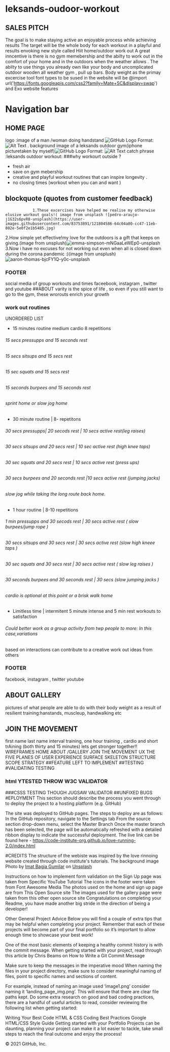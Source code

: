 # leksands-oudoor-workout
## SALES PITCH
The goal is to make staying active an enjoyable process while achieving results
The target will be the whole body for each workout in a playful and results envoking new style called Hiit home/outdoor work out 
A great inncentive is there is no gym memebership and the abilty to work out in the comfort of your home  and in the outdoors when the weather allows .
The abilty to use things you already own like your body   and uncomplicated outdoor wooden all weather gym , pull up bars.
Body weight as the primay excercise tool 
font types to be sused in the website will be 
@import url('https://fonts.googleapis.com/css2?family=Mate+SC&display=swap') and Exo
website features
# Navigation bar       
## HOME PAGE
logo :image of a man /woman doing handstand ![GitHub Logo](/images/logo.png)
Format: ![Alt Text](url)
. background image  of a  leksands outdoor gym(iphone picturetaken by myself)![GitHub Logo](/images/logo.png)
Format: ![Alt Text](url)
catch phrase :leksands outdoor workout:
###why workourt outside ?
 
* fresh air 
* save on gym mebership
* creative and  playful workout routines that can inspire longevity .
* no closing times (workout when you can and want )
 ## blockquote (quotes from customer feedback)
                1.These excercises have helped me realise my otherwise elusive workout goals!( image from unsplash ![pedro-araujo-j1G32s6pvR8-unsplash](https://user-images.githubusercontent.com/83753891/121804586-64c04a80-cc47-11eb-802e-5e0f2e1b5485.jpg)
2.How simple yet effective!my love for the outdoors is a gift that keeps on giving.(image from unsplush)![emma-simpson-mNGaaLeWEp0-unsplash](https://user-images.githubusercontent.com/83753891/121804604-7dc8fb80-cc47-11eb-9202-f27ef9437b05.jpg)
3.Now i have no excuses for not working out even when all is closed down during the corona pandemic :)(image from unsplush)![aaron-thomas-bjcFY1Q-y0c-unsplash](https://user-images.githubusercontent.com/83753891/121804670-def0cf00-cc47-11eb-95b4-33e9f3babf3f.jpg)


            
 ### FOOTER 
 social media of  group workouts and times 
 faceebook, instagram , twitter  and youtube
##ABOUT
varity is the spice of life , so even if you still want to go to the gym, these wrorouts enrich your growth
### work out routines
UNORDERED LIST 
 * 15 minutes routine medium cardio 8 repetitions
 ###### 15 secs pressupps and 15 seconds rest 
 ###### 15 secs sitsups and 15 secs rest 
 ###### 15 sec squats and 15 secs rest 
 ###### 15 seconds burpees and 15 seconds rest 
 ###### sprint home or slow jog home
 * 30 minute routine | 8- repetitons
 ###### 30 secs pressupps| 20 secods rest | 10 secs active rest(leg raises) 
 ###### 30 secs sitsups and 20 secs rest | 10 sec active rest (high knee taps)
 ###### 30 sec squats and 20 secs rest   | 10 secs active rest (press ups)
 ###### 30 secs burpees and 20 seconds rest |10 secs active rest (jumping  jacks)
 ###### slow jog  while taking the long route back home.
 * 1 hour routine | 8-10 repetitions
  ###### 1 min pressupps and 30 secods rest | 30 secs active rest ( slow burpees/jump rope )
 ###### 30 secs sitsups and 30 secs rest | 30 secs  active rest (slow high kneee taps )
 ###### 30 sec squats and 30 secs rest | 30 secs active rest ( slow leg raises )
 ###### 30 seconds burpees and 30 seconds rest | 30 secs (slow jumping jacks )
 ###### cardio is optional at this point or a brisk walk home 
 
 * Limitless time | intermitent 5 minute intense and 5 min rest workouts to satisfaction
 ###### Could better work as a group activity from twp people to more: In this case,variations 
 based on interactions can contribute to a creative work out ideas from others  

 
 ### FOOTER 
 facebook, instagram , twitter youtube
 
  ## ABOUT GALLERY 
   pictures of what people are able to do with their body weight as a result of resilient training:hanstands, muscleup, handwalking etc
  ## JOIN THE MOVEMENT
   first name 
    last name 
    interval training, one hour training , cardio and short trAining (both thirty and 15 minutes)
    lets get stronger together!!
       WIREFRAMES 
   HOME 
   ABOUT /GALLERY 
   JOIN THE MOVEMENT
   UX  THE FIVE PLANES OF USER EXPERIENCE
   SURFACE 
   SKELETON 
   STRUCTURE 
   SCOPE
   STRATEGY
   ##FEATURE LEFT TO IMPLEMENT 
   ##TESTING
   #VALIDATING TESTING
   ### html YTESTED THROW W3C VALIDATOR
   ###CSSS TESTING THOUGH JUGSAW VALIDATOR
   ##UNFIXED BUGS
   #EPLOYMENT
 This section should describe the process you went through to deploy the project to a hosting platform (e.g. GitHub)

The site was deployed to GitHub pages. The steps to deploy are as follows:
In the GitHub repository, navigate to the Settings tab
From the source section drop-down menu, select the Master Branch
Once the master branch has been selected, the page will be automatically refreshed with a detailed ribbon display to indicate the successful deployment.
The live link can be found here - https://code-institute-org.github.io/love-running-2.0/index.html
   
 
 #CREDITS
 The structure of the webiste was inspired by the love rinnoing website created through code institute's tutorials.
 The background image  Photo by <a href="https://unsplash.com/@imatbagjagumilar?utm_source=unsplash&utm_medium=referral&utm_content=creditCopyText">Imat Bagja Gumilar</a> on <a href="https://unsplash.com/s/photos/forest?utm_source=unsplash&utm_medium=referral&utm_content=creditCopyText">Unsplash</a>
  
Instructions on how to implement form validation on the Sign Up page was taken from Specific YouTube Tutorial
The icons in the footer were taken from Font Awesome
Media
The photos used on the home and sign up page are from This Open Source site
The images used for the gallery page were taken from this other open source site
Congratulations on completing your Readme, you have made another big stride in the direction of being a developer!

Other General Project Advice
Below you will find a couple of extra tips that may be helpful when completing your project. Remember that each of these projects will become part of your final portfolio so it’s important to allow enough time to showcase your best work!

One of the most basic elements of keeping a healthy commit history is with the commit message. When getting started with your project, read through this article by Chris Beams on How to Write a Git Commit Message

Make sure to keep the messages in the imperative mood
When naming the files in your project directory, make sure to consider meaningful naming of files, point to specific names and sections of content.

For example, instead of naming an image used ‘image1.png’ consider naming it ‘landing_page_img.png’. This will ensure that there are clear file paths kept.
Do some extra research on good and bad coding practices, there are a handful of useful articles to read, consider reviewing the following list when getting started:

Writing Your Best Code
HTML & CSS Coding Best Practices
Google HTML/CSS Style Guide
Getting started with your Portfolio Projects can be daunting, planning your project can make it a lot easier to tackle, take small steps to reach the final outcome and enjoy the process!

© 2021 GitHub, Inc.
